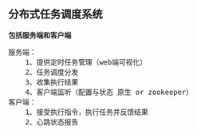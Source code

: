 <h2>分布式任务调度系统</h2> 

<b>包括服务端和客户端</b> 

<pre>
服务端：
    1、提供定时任务管理（web端可视化）
    2、任务调度分发
    3、收集执行结果
    4、客户端监听（配置与状态 原生 or zookeeper）
客户端：
    1、接受执行指令，执行任务并反馈结果
    2、心跳状态报告
</pre>